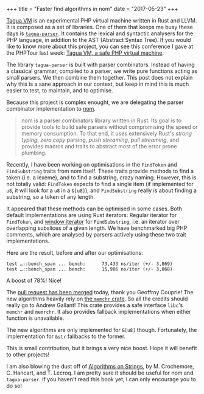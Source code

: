 +++
title = "Faster find algorithms in nom"
date = "2017-05-23"
+++

[Tagua VM](https://github.com/tagua-vm/) is an experimental PHP virtual
machine written in Rust and LLVM. It is composed as a set of libraries.
One of them that keeps me busy these days is
[`tagua-parser`](https://github.com/tagua-vm/parser). It contains the
lexical and syntactic analysers for the PHP language, in addition to the
AST (Abstract Syntax Tree). If you would like to know more about this
project, you can see this conference I gave at the PHPTour last week:
[Tagua VM, a safe PHP virtual
machine](https://speakerdeck.com/hywan/tagua-vm-a-safe-php-virtual-machine).

The library `tagua-parser` is built with parser combinators. Instead of
having a classical grammar, compiled to a parser, we write pure
functions acting as small parsers. We then combine them together. This
post does not explain why this is a sane approach in our context, but
keep in mind this is much easier to test, to maintain, and to optimise.

Because this project is complex enought, we are delegating the parser
combinator implementation to [nom](https://github.com/Geal/nom/).

> nom is a parser combinators library written in Rust. Its goal is to
> provide tools to build safe parsers without compromising the speed or
> memory consumption. To that end, it uses extensively Rust's *strong
> typing*, *zero copy* parsing, *push streaming*, *pull streaming*, and
> provides macros and traits to abstract most of the error prone
> plumbing.

Recently, I have been working on optimisations in the `FindToken` and
`FindSubstring` traits from nom itself. These traits provide methods to
find a token (i.e. a lexeme), and to find a substring, crazy naming.
However, this is not totally valid: `FindToken` expects to find a single
item (if implemented for `u8`, it will look for a `u8` in a `&[u8]`),
and `FindSubstring` really is about finding a substring, so a token of
any length.

It appeared that these methods can be optimised in some cases. Both
default implementations are using Rust iterators: Regular iterator for
`FindToken`, and [window
iterator](https://doc.rust-lang.org/std/slice/struct.Windows.html) for
`FindSubstring`, i.e. an iterator over overlapping subslices of a given
length. We have benchmarked big PHP comments, which are analysed by
parsers actively using these two trait implementations.

Here are the result, before and after our optimisations:

```
test …::bench_span ... bench:      73,433 ns/iter (+/- 3,869)
test …::bench_span ... bench:      15,986 ns/iter (+/- 3,068)
```

A boost of 78%! Nice!

The [pull request has been merged](https://github.com/Geal/nom/pull/507)
today, thank you Geoffroy Couprie! The new algorithms heavily rely on
[the `memchr` crate](https://github.com/BurntSushi/rust-memchr). So all
the credits should really go to Andrew Gallant! This crate provides a
safe interface `libc`'s `memchr` and `memrchr`. It also provides
fallback implementations when either function is unavailable.

The new algorithms are only implemented for `&[u8]` though. Fortunately,
the implementation for `&str` fallbacks to the former.

This is small contribution, but it brings a very nice boost. Hope it
will benefit to other projects!

I am also blowing the dust off of [Algorithms on
Strings](https://www.amazon.com/Algorithms-Strings-Maxime-Crochemore/dp/0521848997),
by M. Crochemore, C. Hancart, and T. Lecroq. I am pretty sure it should
be useful for nom and `tagua-parser`. If you haven't read this book yet,
I can only encourage you to do so!
